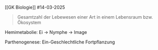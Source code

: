 [[GK Biologie]]
#14-03-2025

>Gesamtzahl der Lebewesen einer Art in einem Lebensraum bzw. Ökosystem

Hemimetabolie: Ei -> Nymphe -> Image

Parthenogenese: Ein-Geschlechtliche Fortpflanzung